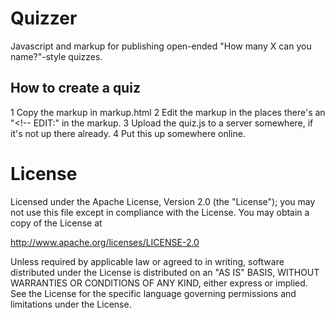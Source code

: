 # Quizzer
Javascript and markup for publishing open-ended "How many X can you name?"-style quizzes.

## How to create a quiz
1 Copy the markup in markup.html
2 Edit the markup in the places there's an "<!-- EDIT:" in the markup.
3 Upload the quiz.js to a server somewhere, if it's not up there already.
4 Put this up somewhere online.


# License
Licensed under the Apache License, Version 2.0 (the "License"); you may not use
this file except in compliance with the License. You may obtain a copy of the
License at

   http://www.apache.org/licenses/LICENSE-2.0

Unless required by applicable law or agreed to in writing, software distributed
under the License is distributed on an "AS IS" BASIS, WITHOUT WARRANTIES OR
CONDITIONS OF ANY KIND, either express or implied. See the License for the
specific language governing permissions and limitations under the License.
